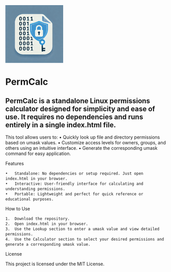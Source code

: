  ![Logo](img/apple-touch-icon.png)
 
# PermCalc



## PermCalc is a standalone Linux permissions calculator designed for simplicity and ease of use. It requires no dependencies and runs entirely in a single index.html file.

This tool allows users to:
	•	Quickly look up file and directory permissions based on umask values.
	•	Customize access levels for owners, groups, and others using an intuitive interface.
	•	Generate the corresponding umask command for easy application.

Features

	•	Standalone: No dependencies or setup required. Just open index.html in your browser.
	•	Interactive: User-friendly interface for calculating and understanding permissions.
	•	Portable: Lightweight and perfect for quick reference or educational purposes.

How to Use

	1.	Download the repository.
	2.	Open index.html in your browser.
	3.	Use the Lookup section to enter a umask value and view detailed permissions.
	4.	Use the Calculator section to select your desired permissions and generate a corresponding umask value.

License

This project is licensed under the MIT License.
